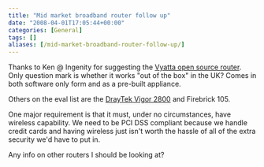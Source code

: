 ```yaml
---
title: "Mid market broadband router follow up"
date: "2008-04-01T17:05:44+00:00"
categories: [General]
tags: []
aliases: [/mid-market-broadband-router-follow-up/]
---
```


Thanks to Ken @ Ingenity for suggesting the [Vyatta open source router](http://www.brocade.com/launch/vyatta/). Only question mark is whether it works "out of the box" in the UK? Comes in both software only form and as a pre-built appliance.

Others on the eval list are the [DrayTek Vigor 2800](http://web.archive.org/web/20090629025101/http://www.draytek.co.uk:80/products/vigor2800.html) and Firebrick 105.

One major requirement is that it must, under no circumstances, have wireless capability. We need to be PCI DSS compliant because we handle credit cards and having wireless just isn't worth the hassle of all of the extra security we'd have to put in.

Any info on other routers I should be looking at?
